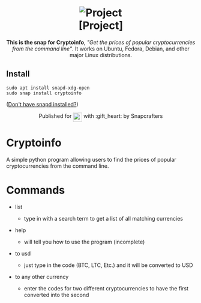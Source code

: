 <h1 align="center">
  <img src=" cryptoinfo/cryptoinfo.png" alt="Project">
  <br />
  [Project]
</h1>

<p align="center"><b>This is the snap for Cryptoinfo</b>, <i>"Get the prices of popular cryptocurrencies from the command line"</i>. It works on Ubuntu, Fedora, Debian, and other major Linux
distributions.</p>

<!-- Uncomment and modify this when you are provided a build status badge
<p align="center">
<a href="https://build.snapcraft.io/user/snapcrafters/fork-and-rename-me"><img src="https://build.snapcraft.io/badge/snapcrafters/fork-and-rename-me.svg" alt="Snap Status"></a>
</p>
-->

## Install

    sudo apt install snapd-xdg-open
    sudo snap install cryptoinfo

([Don't have snapd installed?](https://snapcraft.io/docs/core/install))

<!-- Uncomment and modify this when you have a screenshot
![my-snap-name](screenshot.png?raw=true "my-snap-name")
-->

<p align="center">Published for <img src="http://anything.codes/slack-emoji-for-techies/emoji/tux.png" align="top" width="24" /> with :gift_heart: by Snapcrafters</p>


# Cryptoinfo
A simple python program allowing users to find the prices of popular cryptocurrencies from the command line.

# Commands 

* list
  * type in with a search term to get a list of all matching currencies
  
* help
  * will tell you how to use the program (incomplete)
  
 * to usd 
   * just type in the code (BTC, LTC, Etc.) and it will be converted to USD
  
 * to any other currency
   * enter the codes for two different cryptocurrencies to have the first converted into the second
